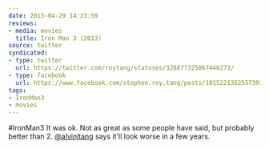 ```yaml
---
date: 2013-04-29 14:23:59
reviews:
- media: movies
  title: Iron Man 3 (2013)
source: twitter
syndicated:
- type: twitter
  url: https://twitter.com/roytang/statuses/328877325867446273/
- type: facebook
  url: https://www.facebook.com/stephen.roy.tang/posts/10152213525573912
tags:
- IronMan3
- movies
---
```


#IronMan3 It was ok. Not as great as some people have said, but probably better than 2. [@alvinjtang](https://twitter.com/alvinjtang/) says it'll look worse in a few years.
